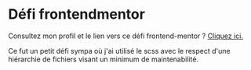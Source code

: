 # Défi frontendmentor

Consultez mon profil et le lien vers ce défi frontend-mentor ? <a href="https://www.frontendmentor.io/profile/ExploryKod">Cliquez ici.</a>

Ce fut un petit défi sympa où j'ai utilisé le scss avec le respect d'une hiérarchie de fichiers visant un minimum de maintenabilité. 
